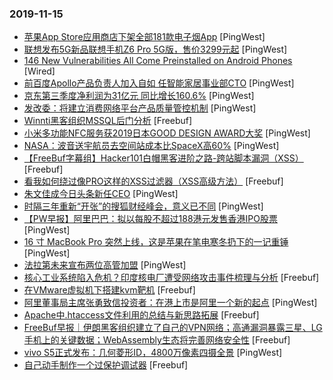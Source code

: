 ### 2019-11-15

* [苹果App Store应用商店下架全部181款电子烟App](https://www.pingwest.com/w/197808) [PingWest]
* [联想发布5G新品联想手机Z6 Pro 5G版，售价3299元起](https://www.pingwest.com/w/197806) [PingWest]
* [146 New Vulnerabilities All Come Preinstalled on Android Phones](https://www.wired.com/story/146-bugs-preinstalled-android-phones) [Wired]
* [前百度Apollo产品负责人加入自如 任智能家居事业部CTO](https://www.pingwest.com/w/197805) [PingWest]
* [京东第三季度净利润为31亿元 同比增长160.6%](https://www.pingwest.com/w/197800) [PingWest]
* [发改委：将建立消费网络平台产品质量管控机制](https://www.pingwest.com/w/197797) [PingWest]
* [Winnti黑客组织MSSQL后门分析](https://www.freebuf.com/articles/network/218648.html) [Freebuf]
* [小米多功能NFC服务获2019日本GOOD DESIGN AWARD大奖](https://www.pingwest.com/w/197792) [PingWest]
* [NASA：波音送宇航员去空间站成本比SpaceX高60%](https://www.pingwest.com/w/197790) [PingWest]
* [【FreeBuf字幕组】Hacker101白帽黑客进阶之路-跨站脚本漏洞（XSS）](https://www.freebuf.com/video/220106.html) [Freebuf]
* [看我如何绕过像PRO这样的XSS过滤器（XSS高级方法）](https://www.freebuf.com/vuls/216900.html) [Freebuf]
* [朱文佳成今日头条新任CEO](https://www.pingwest.com/w/197783) [PingWest]
* [时隔三年重新“开张”的搜狐财经峰会，意义已不同](https://www.pingwest.com/a/197725) [PingWest]
* [【PW早报】阿里巴巴：拟以每股不超过188港元发售香港IPO股票](https://www.pingwest.com/w/197755) [PingWest]
* [16 寸 MacBook Pro 突然上线，这是苹果在笔电寒冬扔下的一记重锤](https://www.pingwest.com/a/197667) [PingWest]
* [法拉第未来宣布两位高管加盟](https://www.pingwest.com/w/197780) [PingWest]
* [核心工业系统陷入危机？印度核电厂遭受网络攻击事件梳理与分析](https://www.freebuf.com/articles/system/218622.html) [Freebuf]
* [在VMware虚拟机下搭建kvm靶机](https://www.freebuf.com/articles/others-articles/219556.html) [Freebuf]
* [阿里董事局主席张勇致信投资者：在港上市是阿里一个新的起点](https://www.pingwest.com/w/197767) [PingWest]
* [Apache中.htaccess文件利用的总结与新思路拓展](https://www.freebuf.com/vuls/218495.html) [Freebuf]
* [FreeBuf早报｜伊朗黑客组织建立了自己的VPN网络；高通漏洞暴露三星、LG手机上的关键数据；WebAssembly生态将完善网络安全性](https://www.freebuf.com/news/220148.html) [Freebuf]
* [vivo S5正式发布：几何菱形ID，4800万像素四摄全景](https://www.pingwest.com/w/197765) [PingWest]
* [自己动手制作一个过保护调试器](https://www.freebuf.com/articles/system/218884.html) [Freebuf]
